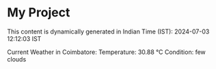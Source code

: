 # My Project

This content is dynamically generated in Indian Time (IST): 2024-07-03 12:12:03 IST


Current Weather in Coimbatore:
Temperature: 30.88 °C
Condition: few clouds
